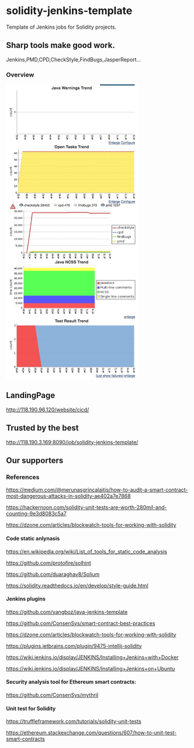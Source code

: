 # solidity-jenkins-template
Template of Jenkins jobs for Solidity projects.

## Sharp tools make good work.

Jenkins,PMD,CPD,CheckStyle,FindBugs,JasperReport...

### Overview

![Screenshot of "JenkinsJavaOverview"](https://raw.githubusercontent.com/yangboz/solidity-jenkins-template/master/Jenkin-Solidity-overview.png)


## LandingPage

http://118.190.96.120/website/cicd/


## Trusted by the best

http://118.190.3.169:8090/job/solidity-jenkins-template/

## Our supporters



### References

https://medium.com/@merunasgrincalaitis/how-to-audit-a-smart-contract-most-dangerous-attacks-in-solidity-ae402a7e7868

https://hackernoon.com/solidity-unit-tests-are-worth-280mil-and-counting-9e3d8083c5a7

https://dzone.com/articles/blockwatch-tools-for-working-with-solidity

#### Code static anlynasis

https://en.wikipedia.org/wiki/List_of_tools_for_static_code_analysis

https://github.com/protofire/solhint

https://github.com/duaraghav8/Solium

https://solidity.readthedocs.io/en/develop/style-guide.html

#### Jenkins plugins

https://github.com/yangboz/java-jenkins-template

https://github.com/ConsenSys/smart-contract-best-practices

https://dzone.com/articles/blockwatch-tools-for-working-with-solidity

https://plugins.jetbrains.com/plugin/9475-intellij-solidity

https://wiki.jenkins.io/display/JENKINS/Installing+Jenkins+with+Docker

https://wiki.jenkins.io/display/JENKINS/Installing+Jenkins+on+Ubuntu

#### Security analysis tool for Ethereum smart contracts:

https://github.com/ConsenSys/mythril

#### Unit test for Solidity

https://truffleframework.com/tutorials/solidity-unit-tests

https://ethereum.stackexchange.com/questions/607/how-to-unit-test-smart-contracts
